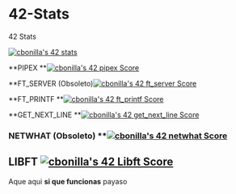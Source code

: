 # 42-Stats
42 Stats

<a href="https://github.com/JaeSeoKim/badge42"><img src="https://badge42.vercel.app/api/v2/cl6hw44n6000609l6u40812vs/stats?cursusId=21&coalitionId=66" alt="cbonilla's 42 stats" /></a>


**PIPEX **<a href="https://github.com/JaeSeoKim/badge42"><img src="https://badge42.vercel.app/api/v2/cl6hw44n6000609l6u40812vs/project/2623025" alt="cbonilla's 42 pipex Score" /></a>

**FT_SERVER (Obsoleto)<a href="https://github.com/JaeSeoKim/badge42"><img src="https://badge42.vercel.app/api/v2/cl6hw44n6000609l6u40812vs/project/2093960" alt="cbonilla's 42 ft_server Score" /></a>

**FT_PRINTF **<a href="https://github.com/JaeSeoKim/badge42"><img src="https://badge42.vercel.app/api/v2/cl6hw44n6000609l6u40812vs/project/2019292" alt="cbonilla's 42 ft_printf Score" /></a>

**GET_NEXT_LINE **<a href="https://github.com/JaeSeoKim/badge42"><img src="https://badge42.vercel.app/api/v2/cl6hw44n6000609l6u40812vs/project/1856635" alt="cbonilla's 42 get_next_line Score" /></a>

### NETWHAT (Obsoleto) **<a href="https://github.com/JaeSeoKim/badge42"><img src="https://badge42.vercel.app/api/v2/cl6hw44n6000609l6u40812vs/project/1746054" alt="cbonilla's 42 netwhat Score" /></a>

## LIBFT <a href="https://github.com/JaeSeoKim/badge42"><img src="https://badge42.vercel.app/api/v2/cl6hw44n6000609l6u40812vs/project/1621966" alt="cbonilla's 42 Libft Score" /></a>

Aque aqui **si que funcionas** payaso
